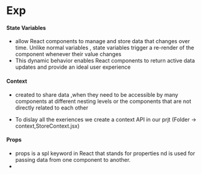 # Exp

#### State Variables 

- allow React components to manage and store data that changes over time. Unlike normal variables , state variables trigger a re-render of the component whenever their value changes
- This dynamic behavior enables React components to return active data updates and provide an ideal user experience

#### Context 

- created to share data ,when they need to be accessible by many components at different nesting levels or the components that are not directly related to each other

- To dislay all the exeriences we create a context API in our prjt (Folder -> context,StoreContext.jsx)

#### Props
- props is a spl keyword in React that stands for properties nd is used for passing data from one component to another.
- 